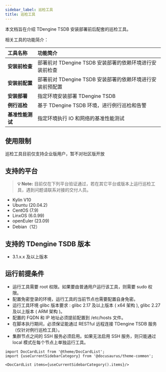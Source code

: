```yaml
---
sidebar_label: 巡检工具
title: 巡检工具
---
```


本文档旨在介绍 TDengine TSDB 安装部署前后配套的巡检工具。

相关工具的功能简介：

| **工具名称** | **功能简介** |
|:--|:----------|
| **安装前检查**   | 部署前对 TDengine TSDB 安装部署的依赖环境进行安装前检查 |
| **安装前配置** | 部署前对 TDengine TSDB 安装部署的依赖环境进行安装前预配置 |
| **安装部署**   | 指定环境安装部署 TDengine TSDB |
| **例行巡检**   | 基于 TDengine TSDB 环境，进行例行巡检和告警 |
| **基准性能测试**   | 指定环境执行 IO 和网络的基准性能测试 |

## 使用限制

巡检工具目前仅支持企业版用户，暂不对社区版开放

## 支持的平台
>
> **💡 Note:** 目前仅在下列平台验证通过，若在其它平台或版本上运行巡检工具，遇到问题请联系对接的交付人员。

- Kylin V10
- Ubuntu (20.04.2)
- CentOS (7.9)
- LinxOS (6.0.99)
- openEuler (23.09)
- Debian（12）

## 支持的 TDengine TSDB 版本

- 3.1.x.x 及以上版本

## 运行前提条件

- 运行工具需要 root 权限。如果要由普通用户运行该工具，则需要 sudo 权限。
- 配置免密登录的环境，运行工具的当前节点也需要配置自身免密。
- 运行工具环境 glibc 版本要求 : glibc 2.17 及以上版本 ( x64 架构 ), glibc 2.27 及以上版本 ( ARM 架构 )。
- 配置的 FQDN 和 IP 地址必须提前配置到 /etc/hosts 文件。
- 在脚本执行期间，必须保证能通过 RESTful 远程连接 TDengine TSDB 服务（仅针对例行巡检工具）。
- 集群节点之间的 SSH 服务必须启用。如果无法启用 SSH 服务，则只能通过 local 模式在每个节点上单独运行工具。

```mdx-code-block
import DocCardList from '@theme/DocCardList';
import {useCurrentSidebarCategory} from '@docusaurus/theme-common';

<DocCardList items={useCurrentSidebarCategory().items}/>
```

